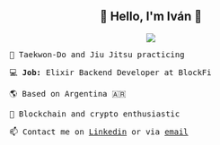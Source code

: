 <div align='center'>

## :dizzy: Hello, I'm Iván :dizzy:
![](https://media.giphy.com/media/RhZd5BxGKPt0SgyuyV/giphy.gif?cid=790b7611dee15505dcb44b2c3578cfae860107eacab2c69b&rid=giphy.gif)
</div>
<div align='center'>

</div>

<samp>

:martial_arts_uniform: Taekwon-Do and Jiu Jitsu practicing

:computer: **Job:** Elixir Backend Developer at BlockFi

:earth_americas: Based on Argentina :argentina:

:gem: Blockchain and crypto enthusiastic

:mailbox:	Contact me on [Linkedin](https://www.linkedin.com/in/ivan-ernandorena-766b20146) or via [email](mailto:ivan.ernandorena@gmail.com)

</samp>
